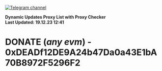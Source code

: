 [![Telegram channel](https://img.shields.io/endpoint?url=https://runkit.io/damiankrawczyk/telegram-badge/branches/master?url=https://t.me/n4z4v0d)](https://t.me/n4z4v0d) 

**Dynamic Updates Proxy List with Proxy Checker**  
**Last Updated: 19.12.23 12:41**

# DONATE (_any evm_) - 0xDEADf12DE9A24b47Da0a43E1bA70B8972F5296F2
